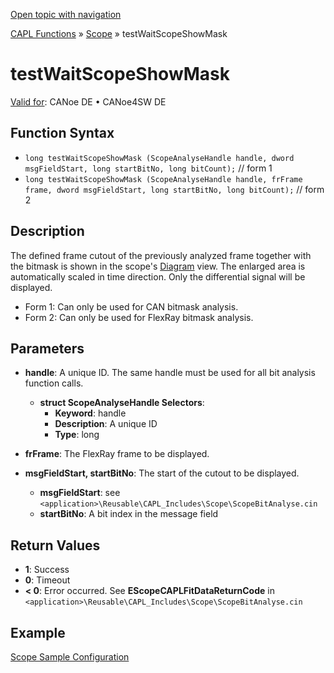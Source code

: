 [Open topic with navigation](../../../../../CANoeDEFamily.htm#Topics/CAPLFunctions/Test/Functions/CAPLfunctionTestWaitScopeShowMask.md)

[CAPL Functions](../../CAPLfunctions.md) » [Scope](../../Scope/CAPLfunctionsScopeOverview.md) » testWaitScopeShowMask

# testWaitScopeShowMask

[Valid for](../../../Shared/FeatureAvailability.md): CANoe DE • CANoe4SW DE

## Function Syntax

- `long testWaitScopeShowMask (ScopeAnalyseHandle handle, dword msgFieldStart, long startBitNo, long bitCount);` // form 1
- `long testWaitScopeShowMask (ScopeAnalyseHandle handle, frFrame frame, dword msgFieldStart, long startBitNo, long bitCount);` // form 2

## Description

The defined frame cutout of the previously analyzed frame together with the bitmask is shown in the scope's [Diagram](../../../CANoeCANalyzer/SCOPE/ScopeDiagram.md) view. The enlarged area is automatically scaled in time direction. Only the differential signal will be displayed.

- Form 1: Can only be used for CAN bitmask analysis.
- Form 2: Can only be used for FlexRay bitmask analysis.

## Parameters

- **handle**: A unique ID. The same handle must be used for all bit analysis function calls.
  - **struct ScopeAnalyseHandle Selectors**:
    - **Keyword**: handle
    - **Description**: A unique ID
    - **Type**: long

- **frFrame**: The FlexRay frame to be displayed.

- **msgFieldStart, startBitNo**: The start of the cutout to be displayed.
  - **msgFieldStart**: see `<application>\Reusable\CAPL_Includes\Scope\ScopeBitAnalyse.cin`
  - **startBitNo**: A bit index in the message field

## Return Values

- **1**: Success
- **0**: Timeout
- **< 0**: Error occurred. See **EScopeCAPLFitDataReturnCode** in `<application>\Reusable\CAPL_Includes\Scope\ScopeBitAnalyse.cin`

## Example

[Scope Sample Configuration](../../../SampConf/CAN/CANoe/Scope/BitmaskAnalysisCAN.md)
